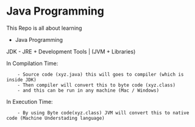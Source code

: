 # Java Programming

This Repo is all about learning 

- Java Programming



JDK
    - JRE + Development Tools 
       |
  (JVM + Libraries)      


In Compilation Time:

        - Source code (xyz.java) this will goes to compiler (which is inside JDK)
        - Then compiler will convert this to byte code (xyz.class)
        - and this can be run in any machine (Mac / Windows)
        
        
In Execution Time:

        - By using Byte code(xyz.class) JVM will convert this to native code (Machine Understading language)
